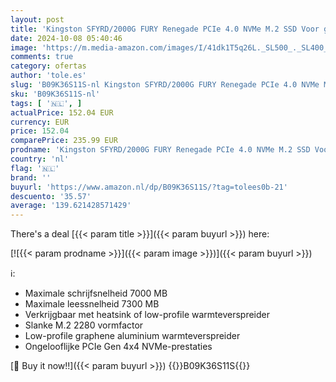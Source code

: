 ```yaml
---
layout: post
title: 'Kingston SFYRD/2000G FURY Renegade PCIe 4.0 NVMe M.2 SSD Voor gamers  enthousiastelingen en krachtige gebruikers 2TB Zwart'
date: 2024-10-08 05:40:46
image: 'https://m.media-amazon.com/images/I/41dk1T5q26L._SL500_._SL400_.jpg'
comments: true
category: ofertas
author: 'tole.es'
slug: 'B09K36S11S-nl Kingston SFYRD/2000G FURY Renegade PCIe 4.0 NVMe M.2 SSD...'
sku: 'B09K36S11S-nl'
tags: [ '🇳🇱', ]
actualPrice: 152.04 EUR
currency: EUR
price: 152.04
comparePrice: 235.99 EUR
prodname: 'Kingston SFYRD/2000G FURY Renegade PCIe 4.0 NVMe M.2 SSD Voor gamers  enthousiastelingen en krachtige gebruikers 2TB Zwart'
country: 'nl'
flag: '🇳🇱'
brand: ''
buyurl: 'https://www.amazon.nl/dp/B09K36S11S/?tag=tolees0b-21'
descuento: '35.57'
average: '139.621428571429'
---
```


There's a deal [{{< param title >}}]({{< param buyurl >}})  here:

[![{{< param prodname >}}]({{< param image >}})]({{< param buyurl >}})

ℹ️:

- Maximale schrijfsnelheid 7000 MB
- Maximale leessnelheid 7300 MB
- Verkrijgbaar met heatsink of low-profile warmteverspreider
- Slanke M.2 2280 vormfactor
- Low-profile graphene aluminium warmteverspreider
- Ongelooflijke PCIe Gen 4x4 NVMe-prestaties

[🛒 Buy it now!!]({{< param buyurl >}})
{{<world>}}B09K36S11S{{</world>}}
